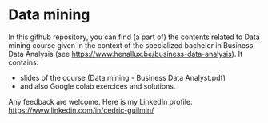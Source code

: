 # Data mining
In this github repository, you can find (a part of) the contents related to Data mining course given in the context of the specialized bachelor in Business Data Analysis (see https://www.henallux.be/business-data-analysis). It contains:
* slides of the course (Data mining - Business Data Analyst.pdf)
* and also Google colab exercices and solutions.


Any feedback are welcome. Here is my LinkedIn profile: https://www.linkedin.com/in/cedric-guilmin/
